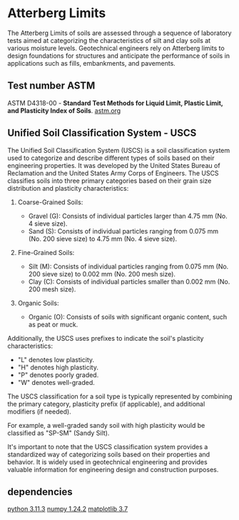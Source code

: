 # Atterberg Limits
The Atterberg Limits of soils are assessed through a sequence of laboratory tests aimed at categorizing the characteristics of silt and clay soils at various moisture levels. Geotechnical engineers rely on Atterberg limits to design foundations for structures and anticipate the performance of soils in applications such as fills, embankments, and pavements.



## Test number  ASTM 

ASTM D4318-00 -  **Standard Test Methods for Liquid Limit, Plastic Limit, and Plasticity Index of Soils**.
[astm.org](https://www.astm.org/d4318-17e01.html)

## Unified Soil Classification System - USCS 
  
The Unified Soil Classification System (USCS) is a soil classification system used to categorize and describe different types of soils based on their engineering properties. It was developed by the United States Bureau of Reclamation and the United States Army Corps of Engineers. The USCS classifies soils into three primary categories based on their grain size distribution and plasticity characteristics:

1.  Coarse-Grained Soils:
    
    -   Gravel (G): Consists of individual particles larger than 4.75 mm (No. 4 sieve size).
    -   Sand (S): Consists of individual particles ranging from 0.075 mm (No. 200 sieve size) to 4.75 mm (No. 4 sieve size).
2.  Fine-Grained Soils:
    
    -   Silt (M): Consists of individual particles ranging from 0.075 mm (No. 200 sieve size) to 0.002 mm (No. 200 mesh size).
    -   Clay (C): Consists of individual particles smaller than 0.002 mm (No. 200 mesh size).
3.  Organic Soils:
    
    -   Organic (O): Consists of soils with significant organic content, such as peat or muck.

Additionally, the USCS uses prefixes to indicate the soil's plasticity characteristics:

-   "L" denotes low plasticity.
-   "H" denotes high plasticity.
-   "P" denotes poorly graded.
-   "W" denotes well-graded.

The USCS classification for a soil type is typically represented by combining the primary category, plasticity prefix (if applicable), and additional modifiers (if needed).

For example, a well-graded sandy soil with high plasticity would be classified as "SP-SM" (Sandy Silt).

It's important to note that the USCS classification system provides a standardized way of categorizing soils based on their properties and behavior. It is widely used in geotechnical engineering and provides valuable information for engineering design and construction purposes.

## dependencies
[python 3.11.3](https://www.python.org/)
[numpy 1.24.2](https://www.numpy.org/)
[matplotlib 3.7](https://matplotlib.org/)



